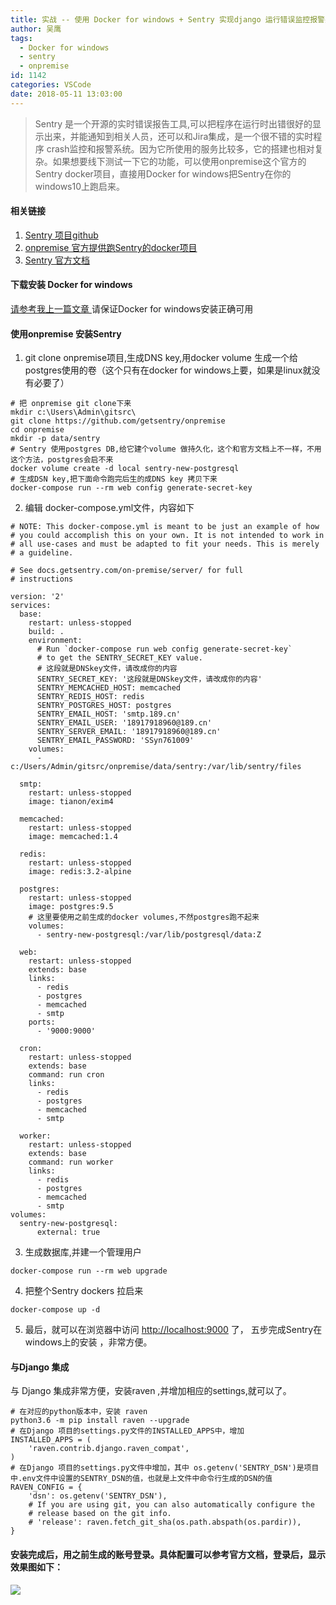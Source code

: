 ```yaml
---
title: 实战 -- 使用 Docker for windows + Sentry 实现django 运行错误监控报警系统
author: 吴鹰
tags:
  - Docker for windows
  - sentry
  - onpremise
id: 1142
categories: VSCode
date: 2018-05-11 13:03:00
---
```

> Sentry 是一个开源的实时错误报告工具,可以把程序在运行时出错很好的显示出来，并能通知到相关人员，还可以和Jira集成，是一个很不错的实时程序 crash监控和报警系统。因为它所使用的服务比较多，它的搭建也相对复杂。如果想要线下测试一下它的功能，可以使用onpremise这个官方的Sentry docker项目，直接用Docker for windows把Sentry在你的windows10上跑启来。

#### 相关链接
1. [Sentry 项目github](https://github.com/getsentry/sentry)
2. [onpremise 官方提供跑Sentry的docker项目](https://github.com/getsentry/onpremise)
3. [Sentry 官方文档](https://docs.sentry.io/)

#### 下载安装 Docker for windows
[请参考我上一篇文章 ](https://m690.com/archives/1141/)
请保证Docker for windows安装正确可用

#### 使用onpremise 安装Sentry
1. git clone onpremise项目,生成DNS key,用docker volume 生成一个给postgres使用的卷（这个只有在docker for windows上要，如果是linux就没有必要了）
```
# 把 onpremise git clone下来 
mkdir c:\Users\Admin\gitsrc\
git clone https://github.com/getsentry/onpremise
cd onpremise
mkdir -p data/sentry
# Sentry 使用postgres DB,给它建个volume 做持久化，这个和官方文档上不一样，不用这个方法，postgres会启不来 
docker volume create -d local sentry-new-postgresql
# 生成DSN key,把下面命令跑完后生的成DNS key 拷贝下来
docker-compose run --rm web config generate-secret-key
```
2. 编辑 docker-compose.yml文件，内容如下
```
# NOTE: This docker-compose.yml is meant to be just an example of how
# you could accomplish this on your own. It is not intended to work in
# all use-cases and must be adapted to fit your needs. This is merely
# a guideline.

# See docs.getsentry.com/on-premise/server/ for full
# instructions

version: '2'
services:
  base:
    restart: unless-stopped
    build: .
    environment:
      # Run `docker-compose run web config generate-secret-key`
      # to get the SENTRY_SECRET_KEY value.
      # 这段就是DNSkey文件，请改成你的内容
      SENTRY_SECRET_KEY: '这段就是DNSkey文件，请改成你的内容'
      SENTRY_MEMCACHED_HOST: memcached
      SENTRY_REDIS_HOST: redis
      SENTRY_POSTGRES_HOST: postgres
      SENTRY_EMAIL_HOST: 'smtp.189.cn'
      SENTRY_EMAIL_USER: '18917918960@189.cn'
      SENTRY_SERVER_EMAIL: '18917918960@189.cn'
      SENTRY_EMAIL_PASSWORD: 'SSyn761009'
    volumes:
      - c:/Users/Admin/gitsrc/onpremise/data/sentry:/var/lib/sentry/files

  smtp:
    restart: unless-stopped
    image: tianon/exim4

  memcached:
    restart: unless-stopped
    image: memcached:1.4

  redis:
    restart: unless-stopped
    image: redis:3.2-alpine

  postgres:
    restart: unless-stopped
    image: postgres:9.5
    # 这里要使用之前生成的docker volumes,不然postgres跑不起来
    volumes:
      - sentry-new-postgresql:/var/lib/postgresql/data:Z

  web:
    restart: unless-stopped
    extends: base
    links:
      - redis
      - postgres
      - memcached
      - smtp
    ports:
      - '9000:9000'

  cron:
    restart: unless-stopped
    extends: base
    command: run cron
    links:
      - redis
      - postgres
      - memcached
      - smtp

  worker:
    restart: unless-stopped
    extends: base
    command: run worker
    links:
      - redis
      - postgres
      - memcached
      - smtp
volumes:
  sentry-new-postgresql:
      external: true
```

3. 生成数据库,并建一个管理用户
```
docker-compose run --rm web upgrade
```

4. 把整个Sentry dockers 拉启来
```
docker-compose up -d
```

5. 最后，就可以在浏览器中访问 [http://localhost:9000](http://localhost:9000)  了， 五步完成Sentry在windows上的安装 ，非常方便。

#### 与Django 集成
与 Django 集成非常方便，安装raven ,并增加相应的settings,就可以了。
```
# 在对应的python版本中，安装 raven 
python3.6 -m pip install raven --upgrade
# 在Django 项目的settings.py文件的INSTALLED_APPS中，增加
INSTALLED_APPS = (
    'raven.contrib.django.raven_compat',
)
# 在Django 项目的settings.py文件中增加，其中 os.getenv('SENTRY_DSN')是项目中.env文件中设置的SENTRY_DSN的值，也就是上文件中命令行生成的DSN的值
RAVEN_CONFIG = {
    'dsn': os.getenv('SENTRY_DSN'),
    # If you are using git, you can also automatically configure the
    # release based on the git info.
    # 'release': raven.fetch_git_sha(os.path.abspath(os.pardir)),
}
```


#### 安装完成后，用之前生成的账号登录。具体配置可以参考官方文档，登录后，显示效果图如下：
![](/images/2018-05-11-17-40-36.png)



